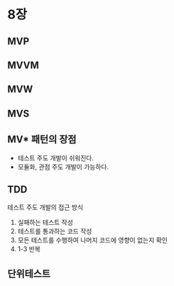 # 8장

## MVP

## MVVM

## MVW

## MVS

## MV* 패턴의 장점
- 테스트 주도 개발이 쉬워진다.
- 모듈화, 관점 주도 개발이 가능하다.

## TDD
테스트 주도 개발의 접근 방식
1. 실패하는 테스트 작성
2. 테스트를 통과하는 코드 작성
3. 모든 테스트를 수행하여 나머지 코드에 영향이 없는지 확인
4. 1-3 반복

## 단위테스트

